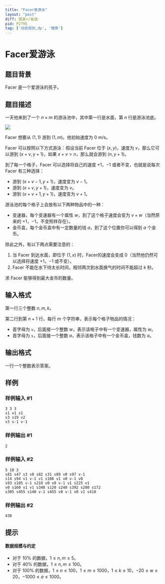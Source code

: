 ```yaml
---
title: "Facer爱游泳"
layout: "post"
diff: 提高+/省选-
pid: P2795
tag: ['动态规划,dp', '搜索']
---
```

# Facer爱游泳
## 题目背景

Facer 是一个爱游泳的孩子。
## 题目描述

一天他来到了一个 $n \times m$ 的游泳池中，其中第一行是水面，第 $n$ 行是游泳池底。

![](https://cdn.luogu.com.cn/upload/image_hosting/ggncnjpk.png)

Facer 想要从 $(1,1)$ 游到 $(1,m)$。他初始速度为 $0$ m/s。

Facer 可以按照以下方式游泳：假设当前 Facer 位于 $(x,y)$，速度为 $v$，那么它可以游到 $(x+v,y+1)$，如果 $x+v>n$，那么就会游到 $(n,y+1)$。

到了每一个格子，Facer 可以选择将自己的速度 $+1$，$-1$ 或者不变，也就是说每次 Facer 有三种选择：

- 游到 $(x+v-1,y+1)$，速度变为 $v-1$。
- 游到 $(x+v,y+1)$，速度变为 $v$。
- 游到 $(x+v+1,y+1)$，速度变为 $v+1$。

游泳池的每个格子上会放有以下两种物品中的一种：

- 变速器，每个变速器有一个属性 $w$，到了这个格子速度会变为 $v+w$（当然原来的 $+1$，$-1$，不变照样存在）。
- 金币盒，每个金币盒中有一定数量的钱 $a$，到了这个位置你可以得到 $a$ 个金币。

除此之外，有以下两点需要注意的：

1. 当 Facer 到达水面，即位于 $(1,x)$ 时，Facer的速度会变成 $0$（当然他仍然可以选择将速度 $+1$，$-1$ 或不变）。
2. Facer 不能在水下待太长时间，相邻两次到水面换气的时间不能超过 $k$ 秒。

求 Facer 能够得到最大金币的数量。
## 输入格式

第一行三个整数 $n,m,k$。

第二行到第 $n+1$ 行，每行 $m$ 个字符串，表示每个格子物品的情况：

- 首字母为 ```v```，后面接一个整数 $w$，表示该格子中有一个变速器，属性为 $w$。
- 首字母为 ```s```，后面接一个整数 $a$，表示该格子中有一个金币盒，钱数为 $a$。
## 输出格式

一行一个整数表示答案。
## 样例

### 样例输入 #1
```
3 3 3
s1 v1 s1
s3 s19 v2
v3 s-1 v-1

```
### 样例输出 #1
```
2
```
### 样例输入 #2
```
5 10 3
s81 s47 s3 s0 s82 s31 s89 v0 s97 v-1
s14 s94 v1 v-1 v1 s106 v1 v0 v-1 v0
s93 s105 v-1 s219 v0 v0 v-1 v1 s225 v1
v0 s160 v1 v1 s348 s120 s240 s392 s280 s172
s305 s455 s140 v-1 s455 v0 v-1 v0 v1 s410

```
### 样例输出 #2
```
430
```
## 提示

#### 数据规模与约定

- 对于 $10\%$ 的数据，$1 \leq n,m \leq 5$。
- 对于 $40\%$ 的数据，$1 \leq n,m \leq 100$。
- 对于 $100\%$ 的数据，$1 \leq n \leq 100$，$1 \leq m \leq 1000$，$1 \leq k \leq 10$，$-20 \leq w \leq 20$，$-1000 \leq a \leq 1000$。
